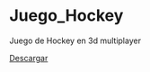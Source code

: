 # Juego_Hockey
 Juego de Hockey en 3d multiplayer

[Descargar](https://drive.google.com/open?id=1ZFn-p7224ouFmOeS0aluF266Rl-OdTU5)
